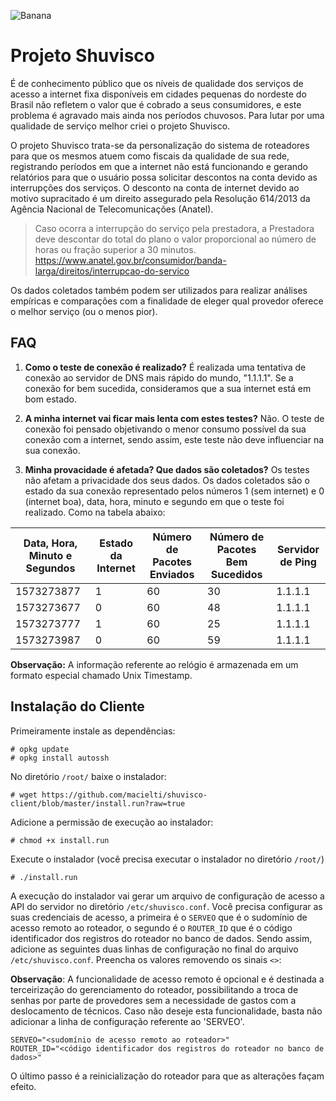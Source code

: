 
![Banana](https://cdn.pixabay.com/photo/2019/04/03/04/47/rainbow-4099502_960_720.jpg)

# Projeto Shuvisco

É de conhecimento público que os níveis de qualidade dos serviços de acesso a internet fixa disponíveis em cidades pequenas do nordeste do Brasil não refletem o valor que é cobrado a seus consumidores, e este problema é agravado mais ainda nos períodos chuvosos. Para lutar por uma qualidade de serviço melhor criei o projeto Shuvisco.

O projeto Shuvisco trata-se da personalização do sistema de roteadores para que os mesmos atuem como fiscais da qualidade de sua rede, registrando períodos em que a internet não está funcionando e gerando relatórios para que o usuário possa solicitar descontos na conta devido as interrupções dos serviços. O desconto na conta de internet devido ao motivo supracitado é um direito assegurado pela Resolução 614/2013 da Agência Nacional de Telecomunicações (Anatel).

> Caso ocorra a interrupção do serviço pela prestadora, a Prestadora deve descontar do total do plano o valor proporcional ao número de horas ou fração superior a 30 minutos.
>  https://www.anatel.gov.br/consumidor/banda-larga/direitos/interrupcao-do-servico

Os dados coletados também podem ser utilizados para realizar análises empíricas e comparações com a finalidade de eleger qual provedor oferece o melhor serviço (ou o menos pior).

## FAQ

1. **Como o teste de conexão é realizado?** É realizada uma tentativa de conexão ao servidor de DNS mais rápido do mundo, "1.1.1.1". Se a conexão for bem sucedida, consideramos que a sua internet está em bom estado.

2. **A minha internet vai ficar mais lenta com estes testes?** Não. O teste de conexão foi pensado objetivando o menor consumo possível da sua conexão com a internet, sendo assim, este teste não deve influenciar na sua conexão.

3. **Minha provacidade é afetada? Que dados são coletados?** Os testes não afetam a privacidade dos seus dados. Os dados coletados são o estado da sua conexão representado pelos números 1 (sem internet) e 0 (internet boa), data, hora, minuto e segundo em que o teste foi realizado. Como na tabela abaixo:

| Data, Hora, Minuto e Segundos | Estado da Internet | Número de Pacotes Enviados | Número de Pacotes Bem Sucedidos | Servidor de Ping |
|-------------------------------|--------------------|----------------------------|---------------------------------|------------------|
| 1573273877                    | 1                  | 60                         | 30                              | 1.1.1.1          |
| 1573273677                    | 0                  | 60                         | 48                              | 1.1.1.1          |
| 1573273777                    | 1                  | 60                         | 25                              | 1.1.1.1          |
| 1573273987                    | 0                  | 60                         | 59                              | 1.1.1.1          |

**Observação:**  A informação referente ao relógio é armazenada em um formato especial chamado Unix Timestamp.

## Instalação do Cliente

Primeiramente instale as dependências:

    # opkg update
    # opkg install autossh

No diretório `/root/` baixe o instalador:

    # wget https://github.com/macielti/shuvisco-client/blob/master/install.run?raw=true

Adicione a permissão de execução ao instalador:

    # chmod +x install.run

Execute o instalador (você precisa executar o instalador no diretório `/root/`)

    # ./install.run

A execução do instalador vai gerar um arquivo de configuração de acesso a API do servidor no diretório `/etc/shuvisco.conf`. Você precisa configurar as suas credenciais de acesso, a primeira é o `SERVEO` que é o sudomínio de acesso remoto ao roteador, o segundo é o `ROUTER_ID` que é o código identificador dos registros do roteador no banco de dados. Sendo assim, adicione as seguintes duas linhas de configuração no final do arquivo `/etc/shuvisco.conf`. Preencha os valores removendo os sinais `<>`:

**Observação**: A funcionalidade de acesso remoto é opcional e é destinada a terceirização do gerenciamento do roteador, possibilitando a troca de senhas por parte de provedores sem a necessidade de gastos com a deslocamento de técnicos. Caso não deseje esta funcionalidade, basta não adicionar a linha de configuração referente ao 'SERVEO'.

    SERVEO="<sudomínio de acesso remoto ao roteador>"
    ROUTER_ID="<código identificador dos registros do roteador no banco de dados>"

O último passo é a reinicialização do roteador para que as alterações façam efeito.

